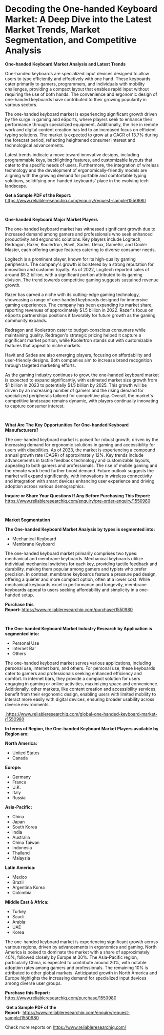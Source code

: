 <p><h1>Decoding the One-handed Keyboard Market: A Deep Dive into the Latest Market Trends, Market Segmentation, and Competitive Analysis</h1></p><p><strong>One-handed Keyboard Market Analysis and Latest Trends</strong></p>
<p><p>One-handed keyboards are specialized input devices designed to allow users to type efficiently and effectively with one hand. These keyboards cater primarily to gamers, programmers, and individuals with mobility challenges, providing a compact layout that enables rapid input without requiring the use of both hands. The convenience and ergonomic design of one-handed keyboards have contributed to their growing popularity in various sectors.</p><p>The one-handed keyboard market is experiencing significant growth driven by the surge in gaming and eSports, where players seek to enhance their performance through specialized equipment. Additionally, the rise in remote work and digital content creation has led to an increased focus on efficient typing solutions. The market is expected to grow at a CAGR of 13.7% during the forecast period, reflecting heightened consumer interest and technological advancements.</p><p>Latest trends indicate a move toward innovative designs, including programmable keys, backlighting features, and customizable layouts that cater to the specific needs of users. Furthermore, the integration of wireless technology and the development of ergonomically-friendly models are aligning with the growing demand for portable and comfortable typing solutions, solidifying one-handed keyboards' place in the evolving tech landscape.</p></p>
<p><strong>Get a Sample PDF of the Report:&nbsp;</strong> <a href="https://www.reliableresearchiq.com/enquiry/request-sample/1550980?utm_campaign=3452&utm_medium=2&utm_source=Github&utm_content=ia&utm_term=05042025&utm_id=one-handed-keyboard">https://www.reliableresearchiq.com/enquiry/request-sample/1550980</a></p>
<p>&nbsp;</p>
<p><strong>One-handed Keyboard Major Market Players</strong></p>
<p><p>The one-handed keyboard market has witnessed significant growth due to increased demand among gamers and professionals who seek enhanced productivity and ergonomic solutions. Key players include Logitech, Redragon, Razer, Koolertron, Havit, Sades, Delux, GameSir, and Cooler Master, each offering unique features catering to diverse consumer needs.</p><p>Logitech is a prominent player, known for its high-quality gaming peripherals. The company's growth is bolstered by a strong reputation for innovation and customer loyalty. As of 2022, Logitech reported sales of around $5.2 billion, with a significant portion attributed to its gaming division. The trend towards competitive gaming suggests sustained revenue growth.</p><p>Razer has carved a niche with its cutting-edge gaming technology, showcasing a range of one-handed keyboards designed for immersive gaming experiences. The company has been expanding its market share, reporting revenues of approximately $1.5 billion in 2022. Razer's focus on eSports partnerships positions it favorably for future growth as the gaming community expands.</p><p>Redragon and Koolertron cater to budget-conscious consumers while maintaining quality. Redragon's strategic pricing helped it capture a significant market portion, while Koolertron stands out with customizable features that appeal to niche markets.</p><p>Havit and Sades are also emerging players, focusing on affordability and user-friendly designs. Both companies aim to increase brand recognition through targeted marketing efforts.</p><p>As the gaming industry continues to grow, the one-handed keyboard market is expected to expand significantly, with estimated market size growth from $1 billion in 2023 to potentially $1.5 billion by 2025. This growth will be driven by an increasing number of gamers and the rising demand for specialized peripherals tailored for competitive play. Overall, the market's competitive landscape remains dynamic, with players continually innovating to capture consumer interest.</p></p>
<p>&nbsp;</p>
<p><strong>What Are The Key Opportunities For One-handed Keyboard Manufacturers?</strong></p>
<p><p>The one-handed keyboard market is poised for robust growth, driven by the increasing demand for ergonomic solutions in gaming and accessibility for users with disabilities. As of 2023, the market is experiencing a compound annual growth rate (CAGR) of approximately 12%. Key trends include advancements in tactile feedback technology and customizable layouts, appealing to both gamers and professionals. The rise of mobile gaming and the remote work trend further boost demand. Future outlook suggests the market will expand significantly, with innovations in wireless connectivity and integration with smart devices enhancing user experience and driving adoption across various demographics.</p></p>
<p><strong>Inquire or Share Your Questions If Any Before Purchasing This Report:</strong> <a href="https://www.reliableresearchiq.com/enquiry/pre-order-enquiry/1550980?utm_campaign=3452&utm_medium=2&utm_source=Github&utm_content=ia&utm_term=05042025&utm_id=one-handed-keyboard">https://www.reliableresearchiq.com/enquiry/pre-order-enquiry/1550980</a></p>
<p>&nbsp;</p>
<p><strong>Market Segmentation</strong></p>
<p><strong>The One-handed Keyboard Market Analysis by types is segmented into:</strong></p>
<p><ul><li>Mechanical Keyboard</li><li>Membrane Keyboard</li></ul></p>
<p><p>The one-handed keyboard market primarily comprises two types: mechanical and membrane keyboards. Mechanical keyboards utilize individual mechanical switches for each key, providing tactile feedback and durability, making them popular among gamers and typists who prefer precision. In contrast, membrane keyboards feature a pressure pad design, offering a quieter and more compact option, often at a lower cost. While mechanical keyboards excel in performance and longevity, membrane keyboards appeal to users seeking affordability and simplicity in a one-handed setup.</p></p>
<p><strong>Purchase this Report:&nbsp;</strong><a href="https://www.reliableresearchiq.com/purchase/1550980?utm_campaign=3452&utm_medium=2&utm_source=Github&utm_content=ia&utm_term=05042025&utm_id=one-handed-keyboard">https://www.reliableresearchiq.com/purchase/1550980</a></p>
<p>&nbsp;</p>
<p><strong>The One-handed Keyboard Market Industry Research by Application is segmented into:</strong></p>
<p><ul><li>Personal Use</li><li>Internet Bar</li><li>Others</li></ul></p>
<p><p>The one-handed keyboard market serves various applications, including personal use, internet bars, and others. For personal use, these keyboards cater to gamers and professionals seeking enhanced efficiency and comfort. In internet bars, they provide a compact solution for users engaging in gaming or online activities, maximizing space and convenience. Additionally, other markets, like content creation and accessibility services, benefit from their ergonomic design, enabling users with limited mobility to interact more easily with digital devices, ensuring broader usability across diverse environments.</p></p>
<p><a href="https://www.reliableresearchiq.com/global-one-handed-keyboard-market-r1550980?utm_campaign=3452&utm_medium=2&utm_source=Github&utm_content=ia&utm_term=05042025&utm_id=one-handed-keyboard">&nbsp;https://www.reliableresearchiq.com/global-one-handed-keyboard-market-r1550980</a></p>
<p><strong>In terms of Region, the One-handed Keyboard Market Players available by Region are:</strong></p>
<p>
    <p> <strong> North America: </strong>
        <ul>
            <li>United States</li>
            <li>Canada</li>
        </ul>
        </p> 
    <p> <strong> Europe: </strong>
        <ul>
            <li>Germany</li>
            <li>France</li>
            <li>U.K.</li>
            <li>Italy</li>
            <li>Russia</li>
        </ul>
        </p> 
    <p> <strong> Asia-Pacific: </strong>
        <ul>
            <li>China</li>
            <li>Japan</li>
            <li>South Korea</li>
            <li>India</li>
            <li>Australia</li>
            <li>China Taiwan</li>
            <li>Indonesia</li>
            <li>Thailand</li>
            <li>Malaysia</li>
        </ul>
        </p> 
    <p> <strong> Latin America: </strong>
        <ul>
            <li>Mexico</li>
            <li>Brazil</li>
            <li>Argentina Korea</li>
            <li>Colombia</li>
        </ul>
        </p> 
    <p> <strong> Middle East & Africa: </strong>
        <ul>
            <li>Turkey</li>
            <li>Saudi</li>
            <li>Arabia</li>
            <li>UAE</li>
            <li>Korea</li>
        </ul>
    </p>
    </p>
<p><p>The one-handed keyboard market is experiencing significant growth across various regions, driven by advancements in ergonomics and gaming. North America is poised to dominate the market with a share of approximately 40%, followed closely by Europe at 30%. The Asia-Pacific region, particularly China, is expected to contribute around 20%, with notable adoption rates among gamers and professionals. The remaining 10% is attributed to other global markets. Anticipated growth in North America and Europe highlights the increasing demand for specialized input devices among diverse user groups.</p></p>
<p><strong>Purchase this Report: </strong><a href="https://www.reliableresearchiq.com/purchase/1550980?utm_campaign=3452&utm_medium=2&utm_source=Github&utm_content=ia&utm_term=05042025&utm_id=one-handed-keyboard">https://www.reliableresearchiq.com/purchase/1550980</a></p>
<p>&nbsp;<strong>Get a Sample PDF of the Report:&nbsp;&nbsp;</strong><a href="https://www.reliableresearchiq.com/enquiry/request-sample/1550980?utm_campaign=3452&utm_medium=2&utm_source=Github&utm_content=ia&utm_term=05042025&utm_id=one-handed-keyboard">https://www.reliableresearchiq.com/enquiry/request-sample/1550980</a></p>
<p><strong></strong></p>
<p>Check more reports on <a href="https://www.reliableresearchiq.com/?utm_campaign=3452&utm_medium=2&utm_source=Github&utm_content=ia&utm_term=05042025&utm_id=one-handed-keyboard">https://www.reliableresearchiq.com/</a></p>